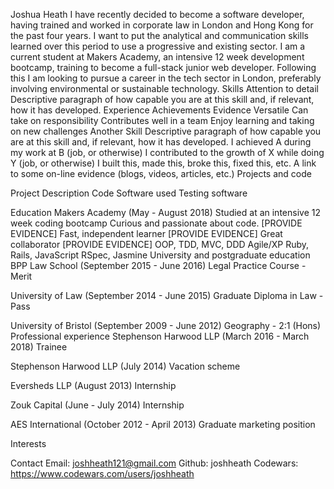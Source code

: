 Joshua Heath
I have recently decided to become a software developer, having trained and worked in corporate law in London and Hong Kong for the past four years. I want to put the analytical and communication skills learned over this period to use a progressive and existing sector. 
I am a current student at Makers Academy, an intensive 12 week development bootcamp, training to become a full-stack junior web developer. Following this I am looking to pursue a career in the tech sector in London, preferably involving environmental or sustainable technology.
Skills
Attention to detail
Descriptive paragraph of how capable you are at this skill and, if relevant, how it has developed.
Experience
Achievements
Evidence
Versatile 
Can take on responsibility
Contributes well in a team
Enjoy learning and taking on new challenges
Another Skill
Descriptive paragraph of how capable you are at this skill and, if relevant, how it has developed.
I achieved A during my work at B (job, or otherwise)
I contributed to the growth of X while doing Y (job, or otherwise)
I built this, made this, broke this, fixed this, etc.
A link to some on-line evidence (blogs, videos, articles, etc.)
Projects and code

Project
Description
Code
Software used
Testing software






























 
Education
Makers Academy (May - August 2018)
Studied at an intensive 12 week coding bootcamp
Curious and passionate about code. [PROVIDE EVIDENCE]
Fast, independent learner [PROVIDE EVIDENCE]
Great collaborator [PROVIDE EVIDENCE]
OOP, TDD, MVC, DDD
Agile/XP
Ruby, Rails, JavaScript
RSpec, Jasmine
University and postgraduate education
BPP Law School (September 2015 - June 2016)
Legal Practice Course - Merit

University of Law (September 2014 - June 2015)
Graduate Diploma in Law - Pass

University of Bristol (September 2009 - June 2012)
Geography - 2:1 (Hons)
Professional experience
Stephenson Harwood LLP (March 2016 - March 2018)
Trainee

Stephenson Harwood LLP (July 2014)
Vacation scheme

Eversheds LLP (August 2013)
Internship

Zouk Capital (June - July 2014)
Internship

AES International (October 2012 - April 2013)
Graduate marketing position

Interests

Contact 
Email: joshheath121@gmail.com
Github: joshheath
Codewars: https://www.codewars.com/users/joshheath
